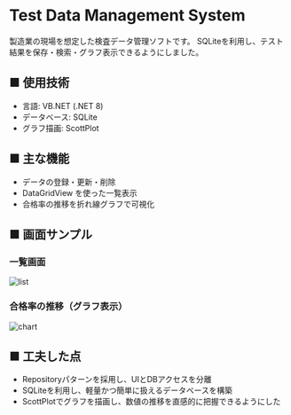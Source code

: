 # Test Data Management System

製造業の現場を想定した検査データ管理ソフトです。
SQLiteを利用し、テスト結果を保存・検索・グラフ表示できるようにしました。

## ■ 使用技術
- 言語: VB.NET (.NET 8)
- データベース: SQLite
- グラフ描画: ScottPlot

## ■ 主な機能
- データの登録・更新・削除
- DataGridView を使った一覧表示
- 合格率の推移を折れ線グラフで可視化

## ■ 画面サンプル
### 一覧画面
![list](docs/list.png)

### 合格率の推移（グラフ表示）
![chart](docs/chart.png)

## ■ 工夫した点
- Repositoryパターンを採用し、UIとDBアクセスを分離
- SQLiteを利用し、軽量かつ簡単に扱えるデータベースを構築
- ScottPlotでグラフを描画し、数値の推移を直感的に把握できるようにした
